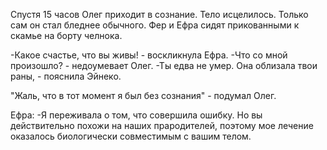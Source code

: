 Спустя 15 часов Олег приходит в сознание. Тело исцелилось. Только сам он стал бледнее обычного. Фер и Ефра сидят прикованными к скамье на борту челнока.

-Какое счастье, что вы живы! - воскликнула Ефра.
-Что со мной произошло? - недоумевает Олег.
-Ты едва не умер. Она облизала твои раны, - пояснила Эйнеко.

"Жаль, что в тот момент я был без сознания" - подумал Олег.

Ефра:
-Я переживала о том, что совершила ошибку. Но вы действительно похожи на наших прародителей, поэтому мое лечение оказалось биологически совместимым с вашим телом.


